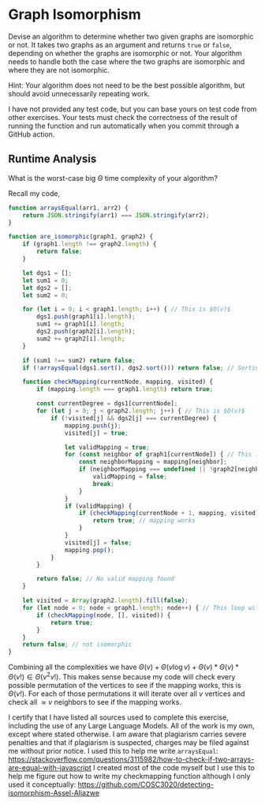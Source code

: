 # Graph Isomorphism

Devise an algorithm to determine whether two given graphs are isomorphic or not.
It takes two graphs as an argument and returns `true` or `false`, depending on
whether the graphs are isomorphic or not. Your algorithm needs to handle both
the case where the two graphs are isomorphic and where they are not isomorphic.

Hint: Your algorithm does not need to be the best possible algorithm, but should
avoid unnecessarily repeating work.

I have not provided any test code, but you can base yours on test code from
other exercises. Your tests must check the correctness of the result of running
the function and run automatically when you commit through a GitHub action.

## Runtime Analysis

What is the worst-case big $\Theta$ time complexity of your algorithm?

Recall my code,
```js
function arraysEqual(arr1, arr2) {
    return JSON.stringify(arr1) === JSON.stringify(arr2); 
}

function are_isomorphic(graph1, graph2) {
    if (graph1.length !== graph2.length) {
        return false;
    }

    let dgs1 = [];
    let sum1 = 0;
    let dgs2 = [];
    let sum2 = 0;

    for (let i = 0; i < graph1.length; i++) { // This is $O(v)$
        dgs1.push(graph1[i].length);
        sum1 += graph1[i].length;
        dgs2.push(graph2[i].length);
        sum2 += graph2[i].length;
    }

    if (sum1 !== sum2) return false;
    if (!arraysEqual(dgs1.sort(), dgs2.sort())) return false; // Sorting has a complexity of $\Theta(v \log v)$

    function checkMapping(currentNode, mapping, visited) {
        if (mapping.length === graph1.length) return true;

        const currentDegree = dgs1[currentNode];
        for (let j = 0; j < graph2.length; j++) { // This is $O(v)$
            if (!visited[j] && dgs2[j] === currentDegree) {
                mapping.push(j);
                visited[j] = true;

                let validMapping = true;
                for (const neighbor of graph1[currentNode]) { // This is $O(v)$
                    const neighborMapping = mapping[neighbor];
                    if (neighborMapping === undefined || !graph2[neighborMapping].includes(j)) {
                        validMapping = false;
                        break;
                    }
                }
                if (validMapping) {
                    if (checkMapping(currentNode + 1, mapping, visited)) { // This is the recurence part which will check every possible permutation of the graph $\Theta(v!)$
                        return true; // mapping works
                    }
                }
                visited[j] = false;
                mapping.pop();
            }
        }

        return false; // No valid mapping found
    }

    let visited = Array(graph2.length).fill(false);
    for (let node = 0; node < graph1.length; node++) { // This loop will run $O(v)$ times 
        if (checkMapping(node, [], visited)) {
            return true;
        }
    }
    return false; // not isomorphic
}
```

Combining all the complexities we have $\Theta(v) + \Theta(v \log v) + \Theta(v)* \Theta(v)* \Theta(v!) \in \Theta(v^2 v!)$.
This makes sense because my code will check every possible permutation of the vertices to see if the mapping works, this is $\Theta(v!)$. For each of those permutations it will iterate over all $v$ vertices and check all $\approx v$ neighbors to see if the mapping works.
 
I certify that I have listed all sources used to complete this exercise, including the use of any Large Language Models. All of the work is my own, except where stated otherwise. I am aware that plagiarism carries severe penalties and that if plagiarism is suspected, charges may be filed against me without prior notice.
I used this to help me write ```arraysEqual```: https://stackoverflow.com/questions/3115982/how-to-check-if-two-arrays-are-equal-with-javascript
I created most of the code myself but I use this to help me figure out how to write my checkmapping function although I only used it conceptually:
https://github.com/COSC3020/detecting-isomorphism-Assel-Aljazwe
